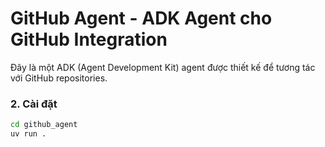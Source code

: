 # GitHub Agent - ADK Agent cho GitHub Integration

Đây là một ADK (Agent Development Kit) agent được thiết kế để tương tác với GitHub repositories. 


### 2. Cài đặt
```bash
cd github_agent 
uv run .
```
